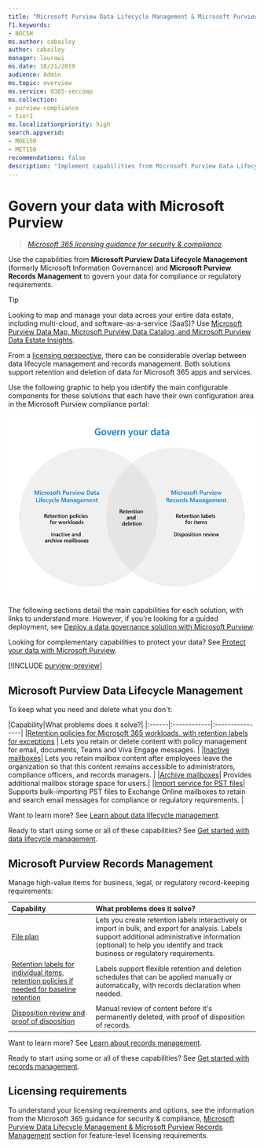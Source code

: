 ```yaml
---
title: "Microsoft Purview Data Lifecycle Management & Microsoft Purview Records Management"
f1.keywords:
- NOCSH
ms.author: cabailey
author: cabailey
manager: laurawi
ms.date: 10/21/2019
audience: Admin
ms.topic: overview
ms.service: O365-seccomp
ms.collection: 
- purview-compliance
- tier1
ms.localizationpriority: high
search.appverid: 
- MOE150
- MET150
recommendations: false
description: "Implement capabilities from Microsoft Purview Data Lifecycle Management & Microsoft Purview Records Management to govern your data for compliance or regulatory requirements."
---
```


# Govern your data with Microsoft Purview

>*[Microsoft 365 licensing guidance for security & compliance](/office365/servicedescriptions/microsoft-365-service-descriptions/microsoft-365-tenantlevel-services-licensing-guidance/microsoft-365-security-compliance-licensing-guidance).*

Use the capabilities from **Microsoft Purview Data Lifecycle Management** (formerly Microsoft Information Governance) and **Microsoft Purview Records Management** to govern your data for compliance or regulatory requirements.

> [!TIP]
> Looking to map and manage your data across your entire data estate, including multi-cloud, and software-as-a-service (SaaS)? Use [Microsoft Purview Data Map, Microsoft Purview Data Catalog, and Microsoft Purview Data Estate Insights](/azure/purview/overview).

From a [licensing perspective](#licensing-requirements), there can be considerable overlap between data lifecycle management and records management. Both solutions support retention and deletion of data for Microsoft 365 apps and services.

Use the following graphic to help you identify the main configurable components for these solutions that each have their own configuration area in the Microsoft Purview compliance portal:

![Main components to configure and use to govern your data with Microsoft Purview.](../media/govern-your-data.png)

The following sections detail the main capabilities for each solution, with links to understand more. However, if you're looking for a guided deployment, see [Deploy a data governance solution with Microsoft Purview](data-governance-solution.md).

Looking for complementary capabilities to protect your data? See [Protect your data with Microsoft Purview](information-protection.md).

[!INCLUDE [purview-preview](../includes/purview-preview.md)]

## Microsoft Purview Data Lifecycle Management

To keep what you need and delete what you don't:
 
|Capability|What problems does it solve?|
|:------|:------------|:----------------|
|[Retention policies for Microsoft 365 workloads, with retention labels for exceptions](retention.md) | Lets you retain or delete content with policy management for email, documents, Teams and Viva Engage messages. |
|[Inactive mailboxes](inactive-mailboxes-in-office-365.md)| Lets you retain mailbox content after employees leave the organization so that this content remains accessible to administrators, compliance officers, and records managers. |
|[Archive mailboxes](archive-mailboxes.md)| Provides additional mailbox storage space for users.|
|[Import service for PST files](importing-pst-files-to-office-365.md)| Supports bulk-importing PST files to Exchange Online mailboxes to retain and search email messages for compliance or regulatory requirements. |

Want to learn more? See [Learn about data lifecycle management](data-lifecycle-management.md).

Ready to start using some or all of these capabilities? See [Get started with data lifecycle management](get-started-with-data-lifecycle-management.md).


## Microsoft Purview Records Management

Manage high-value items for business, legal, or regulatory record-keeping requirements:

|Capability|What problems does it solve?|
|:---------|:---------------------------|
|[File plan](file-plan-manager.md)| Lets you create retention labels interactively or import in bulk, and export for analysis. Labels support additional administrative information (optional) to help you identify and track business or regulatory requirements. |
|[Retention labels for individual items, retention policies if needed for baseline retention](retention.md)| Labels support flexible retention and deletion schedules that can be applied manually or automatically, with records declaration when needed. |
|[Disposition review and proof of disposition](disposition.md)| Manual review of content before it's permanently deleted, with proof of disposition of records.|

Want to learn more? See [Learn about records management](records-management.md).

Ready to start using some or all of these capabilities? See [Get started with records management](get-started-with-records-management.md).


## Licensing requirements

To understand your licensing requirements and options, see the information from the Microsoft 365 guidance for security & compliance, [Microsoft Purview Data Lifecycle Management & Microsoft Purview Records Management](/office365/servicedescriptions/microsoft-365-service-descriptions/microsoft-365-tenantlevel-services-licensing-guidance/microsoft-365-security-compliance-licensing-guidance#microsoft-purview-data-lifecycle-management--microsoft-purview-records-management) section for feature-level licensing requirements.
